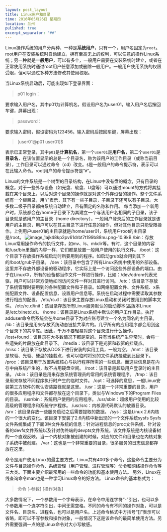 ```yaml
---
layout: post_layout
title: Linux用户和目录
time: 2016年05月26日 星期四
location: 兰州
pulished: true
excerpt_separator: "##"
---
```


Linux操作系统的用户分两种，一种是**系统用户**，只有一个，用户名固定为`root`。root用户在安装系统时自动建立，拥有至高无上的权利，可以任意的操作Linux系统；另一种就是**一般用户**，可以有多个，一般用户需要在安装系统时建立，或者在正常使用系统时通过root用户任意添加或删除一般用户。一般用户使用系统的权限受限，但可以通过多种方法修改其使用权限。

当Linux系统启动后，可能出现如下登录界面：

>p01 login：

要求输入用户名，其中p01为计算机名，假设用户名为user01，输入用户名后按回车键，屏幕出现：

>password：

要求输入密码，假设密码为123456。输入密码后按回车键，屏幕出现：

>[user01@p01 user01]$

表示已正常登录，其中`p01`是**计算机名**，第一个`user01`是**用户名**，第二个`user01`是**目录名**，在该位置显示的总是一个目录名，称为该用户的工作目录（或称当前目录），工作目录可以通过命令（cd）改变。`$`是一般用户的命令提示符，表示可以在此输入命令。root用户的命令提示符是“`#`”。

Linux的文件系统是一个树型的目录结构，在Linux中没有盘的概念，只有目录的概念，对于一些外存设备（如光盘、软盘、U盘等）可以通过mount的方式将其挂载在某个目录上，以后对这个目录的操作就是对这个外存设备的操作。整个文件系统有一个根目录，用“/”表示，其下有一些子目录，子目录下还可以有子目录。大多数二级子目录都由系统自动建立，且有固定的名称和作用。
每当添加一个新用户时，系统都会在/home子目录下为其建立一个与该用户名相同的子目录，该子目录就是该用户的主目录（home directory），一般用户登录后的工作目录就是该用户的主目录，用户可以在其主目录下进行任意的操作，但对其他目录只能受限操作。上例用户user01的主目录就是/home/user01，系统用户root的主目录是/root。
![image_1ajk48kp2pv61drbt7t199b88nu.png-10.9kB][1]
/bin：存放Linux常用操作命令的执行文件，如mv、ls、mkdir等。有时，这个目录的内容和/usr/bin里面的内容一样，它们都是放置一般用户使用的执行文件。
/boot：这个目录下存放操作系统启动时所要用到的程序。如启动grub就会用到其下的/boot/grub子目录。
/dev：该目录中包含了所有Linux系统中使用的外部设备。这里并不存放外部设备的驱动程序，它实际上是一个访问这些外部设备的端口。由于在Linux中，所有的设备都当作文件一样进行操作，比如：/dev/cdrom代表光驱，用户可以非常方便地如同访问文件一样对其进行访问。
/etc：该目录下存放了系统管理时要用到的各种配置文件和子目录。如网络配置文件、文件系统、x系统配置文件、设备配置信息、设置用户信息等。系统在启动过程中需要读取其参数进行相应的配置。
/etc/rc.d：该目录主要存放Linux启动和关闭时要用到的脚本文件。
/etc/rc.d/init：该目录存放所有Linux服务默认的启动脚本(高版本Linux是/etc/xinetd.d)。
/home：该目录是Linux系统中默认的用户工作目录。执行adduser命令后系统会在/home目录下为对应账号建立一个名为同名的主目录。
/lib：该目录是用来存放系统动态链接共享库的。几乎所有的应用程序都会用到这个目录下的共享库。因此，千万不要轻易对这个目录进行什么操作。
/lost+found：该目录在大多数情况下都是空的。只有当系统产生异常时，会将一些遗失的片段放在此目录下。
/media：该目录下是光驱和软驱的挂载点。
/misc：该目录下存放从DOS下进行安装的实用工具，一般为空。
/mnt：该目录是软驱、光驱、硬盘的挂载点，也可以临时将别的文件系统挂载到此目录下。
/proc：该目录用于放置系统核心与执行程序所需的一些信息。而这些信息是在内存中由系统产生的，故不占用硬盘空间。
/root：该目录是超级用户登录时的主目录。
/sbin：该目录是用来存放系统管理员的常用的系统管理程序。
/tmp：该目录用来存放不同程序执行时产生的临时文件。
/opt：可选择的意思，一般Linux安装第三方软件的默认安装路径就是这里。
/usr：这是一个非常重要的目录，用户的很多应用程序和文件都存放在这个目录下，类似与Windows下的Program Files的目录。
/usr/bin：系统用户使用的应用程序。
/usr/sbin：超级用户使用的比较高级的管理程序和系统守护程序。
/usr/src：内核源代码默认的放置目录。
/srv：该目录存放一些服务启动之后需要提取的数据。
/sys：这是Linux 2.6内核的一个很大的变化。该目录下安装了2.6内核中新出现的一个文件系统sysfs
Sysfs文件系统集成了下面3种文件系统的信息：针对进程信息的proc文件系统、针对设备的devfs文件系统以及针对伪终端的devpts文件系统。该文件系统是内核设备树的一个直观反映。当一个内核对象被创建的时候，对应的文件和目录也在内核对象子系统中被创建。
/var：这也是一个非常重要的目录，很多服务的日志信息都存放在这里。

命令是用户使用Linux的最主要方式，Linux共有400多个命令，这些命令主要分为文件与目录操作命令、系统管理（用户管理、进程管理等）命令和网络操作命令等三大类。下面主要介绍最常用的一些命令的功能和基本使用方法。
另外，Linux在线查询命令man也是一种学习Linux命令的好方法。
Linux命令的基本格式为：

>命令 [-参数] [操作对象]

大多数情况下，一个参数用一个字母表示，在命令中用连字符“-”引出，也可以多个参数用一个连字符引出，中间无需空格。不同的命令有不同的操作对象，可以是文件名、目录名、进程名，也可以是用户名。上述命令格式中方括号“[]”表示可以省略，即可以不写参数和操作对象，一般情况下这是该命令的最简单使用方法。另外需要强调一点的是Linux命令对大小写敏感。





  [1]: http://static.zybuluo.com/JaimeCai/idup5gjzvmphfuzu1kbw42a5/image_1ajk48kp2pv61drbt7t199b88nu.png
